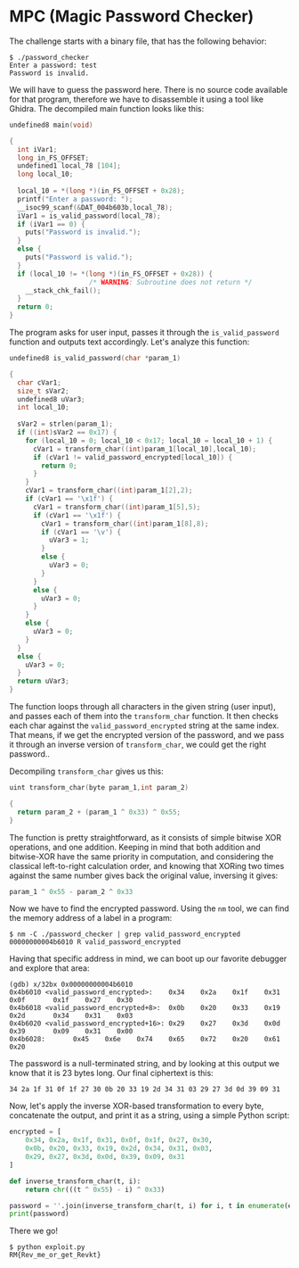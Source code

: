 # MPC (Magic Password Checker)

The challenge starts with a binary file, that has the following behavior:

```
$ ./password_checker 
Enter a password: test
Password is invalid.
```

We will have to guess the password here. There is no source code available for that program, therefore we have to disassemble it using a tool like Ghidra. The decompiled main function looks like this:

```c
undefined8 main(void)

{
  int iVar1;
  long in_FS_OFFSET;
  undefined1 local_78 [104];
  long local_10;
  
  local_10 = *(long *)(in_FS_OFFSET + 0x28);
  printf("Enter a password: ");
  __isoc99_scanf(&DAT_004b603b,local_78);
  iVar1 = is_valid_password(local_78);
  if (iVar1 == 0) {
    puts("Password is invalid.");
  }
  else {
    puts("Password is valid.");
  }
  if (local_10 != *(long *)(in_FS_OFFSET + 0x28)) {
                    /* WARNING: Subroutine does not return */
    __stack_chk_fail();
  }
  return 0;
}
```

The program asks for user input, passes it through the `is_valid_password` function and outputs text accordingly. Let's analyze this function:

```c
undefined8 is_valid_password(char *param_1)

{
  char cVar1;
  size_t sVar2;
  undefined8 uVar3;
  int local_10;
  
  sVar2 = strlen(param_1);
  if ((int)sVar2 == 0x17) {
    for (local_10 = 0; local_10 < 0x17; local_10 = local_10 + 1) {
      cVar1 = transform_char((int)param_1[local_10],local_10);
      if (cVar1 != valid_password_encrypted[local_10]) {
        return 0;
      }
    }
    cVar1 = transform_char((int)param_1[2],2);
    if (cVar1 == '\x1f') {
      cVar1 = transform_char((int)param_1[5],5);
      if (cVar1 == '\x1f') {
        cVar1 = transform_char((int)param_1[8],8);
        if (cVar1 == '\v') {
          uVar3 = 1;
        }
        else {
          uVar3 = 0;
        }
      }
      else {
        uVar3 = 0;
      }
    }
    else {
      uVar3 = 0;
    }
  }
  else {
    uVar3 = 0;
  }
  return uVar3;
}
```

The function loops through all characters in the given string (user input), and passes each of them into the `transform_char` function. It then checks each char against the `valid_password_encrypted` string at the same index. That means, if we get the encrypted version of the password, and we pass it through an inverse version of `transform_char`, we could get the right password..

Decompiling `transform_char` gives us this:

```c
uint transform_char(byte param_1,int param_2)

{
  return param_2 + (param_1 ^ 0x33) ^ 0x55;
}
```

The function is pretty straightforward, as it consists of simple bitwise XOR operations, and one addition. Keeping in mind that both addition and bitwise-XOR have the same priority in computation, and considering the classical left-to-right calculation order, and knowing that XORing two times against the same number gives back the original value, inversing it gives:

```c
param_1 ^ 0x55 - param_2 ^ 0x33
```

Now we have to find the encrypted password. Using the `nm` tool, we can find the memory address of a label in a program:

```
$ nm -C ./password_checker | grep valid_password_encrypted
00000000004b6010 R valid_password_encrypted
```

Having that specific address in mind, we can boot up our favorite debugger and explore that area:

```
(gdb) x/32bx 0x00000000004b6010
0x4b6010 <valid_password_encrypted>:    0x34    0x2a    0x1f    0x31    0x0f       0x1f    0x27    0x30
0x4b6018 <valid_password_encrypted+8>:  0x0b    0x20    0x33    0x19    0x2d       0x34    0x31    0x03
0x4b6020 <valid_password_encrypted+16>: 0x29    0x27    0x3d    0x0d    0x39       0x09    0x31    0x00
0x4b6028:       0x45    0x6e    0x74    0x65    0x72    0x20    0x61    0x20
```

The password is a null-terminated string, and by looking at this output we know that it is 23 bytes long. Our final ciphertext is this:

```
34 2a 1f 31 0f 1f 27 30 0b 20 33 19 2d 34 31 03 29 27 3d 0d 39 09 31
```

Now, let's apply the inverse XOR-based transformation to every byte, concatenate the output, and print it as a string, using a simple Python script:

```python
encrypted = [
    0x34, 0x2a, 0x1f, 0x31, 0x0f, 0x1f, 0x27, 0x30,
    0x0b, 0x20, 0x33, 0x19, 0x2d, 0x34, 0x31, 0x03,
    0x29, 0x27, 0x3d, 0x0d, 0x39, 0x09, 0x31
]

def inverse_transform_char(t, i):
    return chr(((t ^ 0x55) - i) ^ 0x33)

password = ''.join(inverse_transform_char(t, i) for i, t in enumerate(encrypted))
print(password)
```

There we go!

```
$ python exploit.py 
RM{Rev_me_or_get_Revkt}
```
